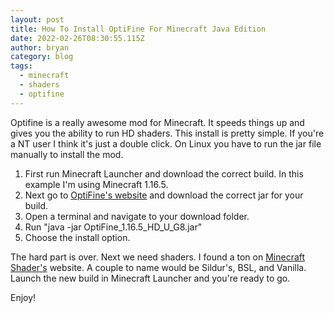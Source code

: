 ```yaml
---
layout: post
title: How To Install OptiFine For Minecraft Java Edition
date: 2022-02-26T08:30:55.115Z
author: bryan
category: blog
tags:
  - minecraft
  - shaders
  - optifine
---
```

Optifine is a really awesome mod for Minecraft. It speeds things up and gives you the ability to run HD shaders. This install is pretty simple. If you're a NT user I think it's just a double click. On Linux you have to run the jar file manually to install the mod.

1. First run Minecraft Launcher and download the correct build. In this example I'm using Minecraft 1.16.5.
2. Next go to [OptiFine's website](https://www.optifine.net/downloads) and download the correct jar for your build.
3. Open a terminal and navigate to your download folder.
4. Run "java -jar OptiFine_1.16.5_HD_U_G8.jar"
5. Choose the install option.

The hard part is over. Next we need shaders. I found a ton on [](https://www.curseforge.com/minecraft/customization/search?search=Shaders)[Minecraft Shader's](https://minecraftshader.com/mc/minecraft-1-16-5-shaders/) website. A couple to name would be Sildur's, BSL, and Vanilla. Launch the new build in Minecraft Launcher and you're ready to go.

Enjoy!